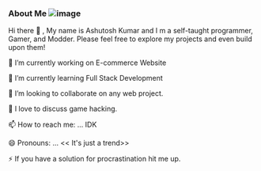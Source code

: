### About Me  ![image](https://github.com/Invacui/Invacui/assets/89918888/e66c51f9-4b71-4404-a50c-7bcc7046f521)

Hi there 👋 , My name is Ashutosh Kumar and I m a self-taught programmer, Gamer, and Modder. Please feel free to explore my projects and even build upon them!


 🔭 I’m currently working on E-commerce Website
 
 🌱 I’m currently learning Full Stack Development
 
 👯 I’m looking to collaborate on any web project.
 
 💬 I love to discuss game hacking.
 
 📫 How to reach me: ... IDK 
 
 😄 Pronouns: ... << It's just a trend>>
 
 ⚡ If you have a solution for procrastination hit me up.

<!--
**Invacui/Invacui** is a ✨ _special_ ✨ repository because its `README.md` (this file) appears on your GitHub profile.

Here are some ideas to get you started:

- 🔭 I’m currently working on E-commerce Website
- 🌱 I’m currently learning Full Stack Development
- 👯 I’m looking to collaborate on any web-project.
- 💬 I love to discuss game hacking.
- 📫 How to reach me: ... IDK 
- 😄 Pronouns: ... << It's just a trend>>
- ⚡ If you have a solution for procrastination hit me up.
-->
